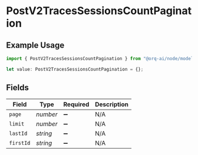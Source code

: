 # PostV2TracesSessionsCountPagination

## Example Usage

```typescript
import { PostV2TracesSessionsCountPagination } from "@orq-ai/node/models/operations";

let value: PostV2TracesSessionsCountPagination = {};
```

## Fields

| Field              | Type               | Required           | Description        |
| ------------------ | ------------------ | ------------------ | ------------------ |
| `page`             | *number*           | :heavy_minus_sign: | N/A                |
| `limit`            | *number*           | :heavy_minus_sign: | N/A                |
| `lastId`           | *string*           | :heavy_minus_sign: | N/A                |
| `firstId`          | *string*           | :heavy_minus_sign: | N/A                |